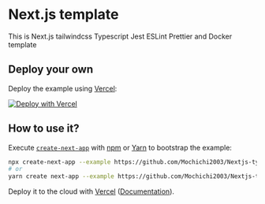 # Next.js template

This is Next.js tailwindcss Typescript Jest ESLint Prettier and Docker template

## Deploy your own

Deploy the example using [Vercel](https://vercel.com):

[![Deploy with Vercel](https://vercel.com/button)](https://vercel.com/import/project?template=https://github.com/Mochichi2003/Nextjs-typescript-jest-eslint-template)

## How to use it?

Execute [`create-next-app`](https://github.com/vercel/next.js/tree/canary/packages/create-next-app) with [npm](https://docs.npmjs.com/cli/init) or [Yarn](https://yarnpkg.com/lang/en/docs/cli/create/) to bootstrap the example:

```bash
npx create-next-app --example https://github.com/Mochichi2003/Nextjs-typescript-jest-eslint-template nextjs-typescript-jest-eslint-template
# or
yarn create next-app --example https://github.com/Mochichi2003/Nextjs-typescript-jest-eslint-template nextjs-typescript-jest-eslint-template
```

Deploy it to the cloud with [Vercel](https://vercel.com/import?filter=next.js&utm_source=github&utm_medium=readme&utm_campaign=next-example) ([Documentation](https://nextjs.org/docs/deployment)).
